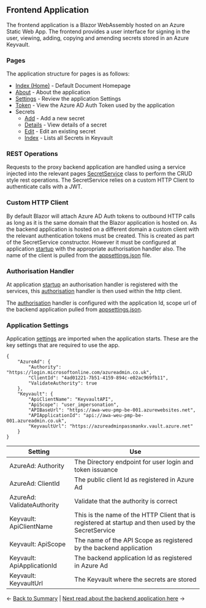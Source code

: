## Frontend Application

The frontend application is a Blazor WebAssembly hosted on an Azure Static Web App. The frontend provides a user interface for signing in the user, viewing, adding, copying and amending secrets stored in an Azure Keyvault. 

### Pages

The application structure for pages is as follows:

- [Index (Home)](/frontend/Pages/Index.razor) - Default Document Homepage
- [About](/frontend/Pages/About.razor) - About the application
- [Settings](/frontend/Pages/Settings.razor) - Review the application Settings
- [Token](/frontend/Pages/Token.razor) - View the Azure AD Auth Token used by the application
- Secrets
  - [Add](/frontend/Pages/Secrets/Add.razor) - Add a new secret
  - [Details](/frontend/Pages/Secrets/Details.razor) - View details of a secret
  - [Edit](/frontend/Pages/Secrets/Edit.razor) - Edit an existing secret
  - [Index](/frontend/Pages/Secrets/Index.razor) - Lists all Secrets in Keyvault

### REST Operations
Requests to the proxy backend application are handled using a service injected into the relevant pages [SecretService](/frontend/Services/SecretService.cs) class to perform the CRUD style rest operations. The SecretService relies on a custom HTTP Client to authenticate calls with a JWT.

### Custom HTTP Client
By default Blazor will attach Azure AD Auth tokens to outbound HTTP calls as long as it is the same domain that the Blazor application is hosted on. As the backend application is hosted on a different domain a custom client with the relevant authentication tokens must be created. This is created as part of the SecretService constructor. However it must be configured at application [startup](/frontend/Program.cs) with the appropriate authorisation handler also. The name of the client is pulled from the [appsettings.json](/frontend/wwwroot/appsettings.json) file. 

### Authorisation Handler
At application [startup](/frontend/Program.cs) an authorisation handler is registered with the services, this [authorisation](/frontend/authorization/KeyvaultAPIAuthorizationMessageHandler.cs) handler is then used within the http client. 

The [authorisation](/frontend/authorization/KeyvaultAPIAuthorizationMessageHandler.cs) handler is configured with the application Id, scope url of the backend application pulled from [appsettings.json](/frontend/wwwroot/appsettings.json). 


### Application Settings
Application [settings](/frontend/wwwroot/appsettings.json) are imported when the application starts. These are the key settings that are required to use the app. 

```
{
    "AzureAd": {
        "Authority": "https://login.microsoftonline.com/azureadmin.co.uk", 
        "ClientId": "4ad01221-7b51-4159-894c-e02ac969fb11",
        "ValidateAuthority": true
    },
    "Keyvault": {
        "ApiClientName": "KeyvaultAPI",
        "ApiScope": "user_impersonation",
        "APIBaseUrl": "https://awa-weu-pmp-be-001.azurewebsites.net",
        "APIApplicationId": "api://awa-weu-pmp-be-001.azureadmin.co.uk",
        "KeyvaultUrl": "https://azureadminpassmankv.vault.azure.net"
    }
}
```

| Setting | Use |
|---|---|
| AzureAd: Authority | The Directory endpoint for user login and token issuance | 
| AzureAd: ClientId | The public client Id as registered in Azure Ad |
| AzureAd: ValidateAuthority | Validate that the authority is correct |
| Keyvault: ApiClientName | This is the name of the HTTP Client that is registered at startup and then used by the SecretService |
| Keyvault: ApiScope | The name of the API Scope as registered by the backend application |
| Keyvault: ApiApplicationId | The backend application Id as registered in Azure Ad |
| Keyvault: KeyvaultUrl | The Keyvault where the secrets are stored |

<- [Back to Summary](/docs/architecture/readme.md) | [Next read about the backend application here](/docs/architecture/backend/readme.md) ->
